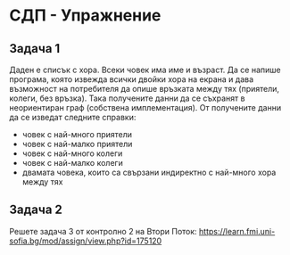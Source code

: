 # СДП - Упражнение

## Задача 1
Даден е списък с хора. Всеки човек има име и възраст. Да се напише програма, която извежда всички двойки хора на екрана и дава възможност на потребителя да опише връзката между тях (приятели, колеги, без връзка).
Така получените данни да се съхранят в неориентиран граф (собствена имплементация).
От получените данни да се изведат следните справки:
- човек с най-много приятели
- човек с най-малко приятели
- човек с най-много колеги
- човек с най-малко колеги
- двамата човека, които са свързани индиректно с най-много хора между тях

## Задача 2
Решете задача 3 от контролно 2 на Втори Поток: https://learn.fmi.uni-sofia.bg/mod/assign/view.php?id=175120
